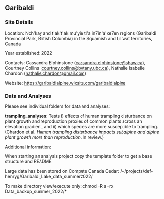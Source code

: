 ## Garibaldi

### Site Details

Location: Nch'kay and t'ak't'ak mu'yin tl'a in7in'a'xe7en regions (Garibaldi Provincial Park, British Columbia) in the Squamish and Lil'wat territories, Canada

Year established: 2022

Contacts: Cassandra Elphinstone (cassandra.elphinstone@shaw.ca), Courtney Collins (courtney.collins@botany.ubc.ca),
Nathalie Isabelle Chardon (nathalie.chardon@gmail.com)

Website: https://garibaldialpine.wixsite.com/garibaldialpine

### Data and Analyses

Please see individual folders for data and analyses:

**trampling_analyses**: Tests i) effects of human trampling disturbance on plant growth and reproduction proxies of common plants across an elevation gradient, and ii) which species are more susceptible to trampling. (Chardon et al. _Human trampling disturbance impacts subalpine and alpine plant growth more than reproduction_. In review.)

Additional information:

When starting an analysis project copy the template folder to get a base structure and README

Large data has been stored on Compute Canada Cedar: /~/projects/def-henryg/Garibaldi_Lake_data_summer2022/

To make directory view/execute only: chmod -R a=rx Data_backup_summer_2022/*

